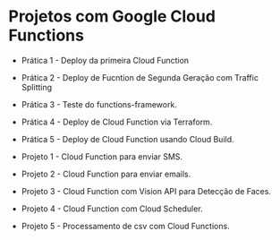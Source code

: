 # Projetos com Google Cloud Functions

- Prática 1 - Deploy da primeira Cloud Function
- Prática 2 - Deploy de Fucntion de Segunda Geração com Traffic Splitting
- Prática 3 - Teste do functions-framework.
- Prática 4 - Deploy de Cloud Function via Terraform.
- Prática 5 - Deploy de Cloud Function usando Cloud Build.

- Projeto 1 - Cloud Function para enviar SMS.
- Projeto 2 - Cloud Function para enviar emails.
- Projeto 3 - Cloud Function com Vision API para Detecção de Faces.
- Projeto 4 - Cloud Function com Cloud Scheduler.
- Projeto 5 - Processamento de csv com Cloud Functions.